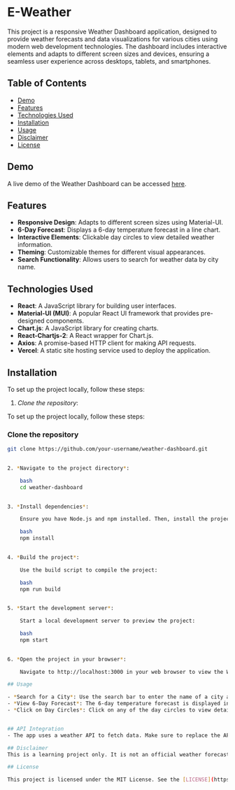 # E-Weather

This project is a responsive Weather Dashboard application, designed to provide weather forecasts and data visualizations for various cities using modern web development technologies. The dashboard includes interactive elements and adapts to different screen sizes and devices, ensuring a seamless user experience across desktops, tablets, and smartphones.

## Table of Contents

- [Demo](#demo)
- [Features](#features)
- [Technologies Used](#technologies-used)
- [Installation](#installation)
- [Usage](#usage)
- [Disclaimer](#disclaimer)
- [License](#license)

## Demo

A live demo of the Weather Dashboard can be accessed [here](https://weather-folio.vercel.app/).

## Features

- **Responsive Design**: Adapts to different screen sizes using Material-UI.
- **6-Day Forecast**: Displays a 6-day temperature forecast in a line chart.
- **Interactive Elements**: Clickable day circles to view detailed weather information.
- **Theming**: Customizable themes for different visual appearances.
- **Search Functionality**: Allows users to search for weather data by city name.

## Technologies Used

- **React**: A JavaScript library for building user interfaces.
- **Material-UI (MUI)**: A popular React UI framework that provides pre-designed components.
- **Chart.js**: A JavaScript library for creating charts.
- **React-Chartjs-2**: A React wrapper for Chart.js.
- **Axios**: A promise-based HTTP client for making API requests.
- **Vercel**: A static site hosting service used to deploy the application.

## Installation

To set up the project locally, follow these steps:

1. *Clone the repository*:

To set up the project locally, follow these steps:

### Clone the repository

```sh
git clone https://github.com/your-username/weather-dashboard.git
    

2. *Navigate to the project directory*:

    bash
    cd weather-dashboard
    

3. *Install dependencies*:

    Ensure you have Node.js and npm installed. Then, install the project dependencies:

    bash
    npm install
    

4. *Build the project*:

    Use the build script to compile the project:

    bash
    npm run build
    

5. *Start the development server*:

    Start a local development server to preview the project:

    bash
    npm start
    

6. *Open the project in your browser*:

    Navigate to http://localhost:3000 in your web browser to view the Weather Dashboard.

## Usage

- *Search for a City*: Use the search bar to enter the name of a city and get the weather forecast.
- *View 6-Day Forecast*: The 6-day temperature forecast is displayed in an interactive chart.
- *Click on Day Circles*: Click on any of the day circles to view detailed weather information for that day.


## API Integration
- The app uses a weather API to fetch data. Make sure to replace the API URL and key in the relevant component with your own API key.

## Disclaimer
This is a learning project only. It is not an official weather forecasting service and does not provide real-time data. The project is a demonstration and may not contain accurate or up-to-date weather information.

## License

This project is licensed under the MIT License. See the [LICENSE](https://mit-license.org/) file for more details.
